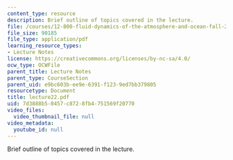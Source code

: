 ```yaml
---
content_type: resource
description: Brief outline of topics covered in the lecture.
file: /courses/12-800-fluid-dynamics-of-the-atmosphere-and-ocean-fall-2004/7d3888b50457c8728fb4751569f20770_lecture22.pdf
file_size: 90185
file_type: application/pdf
learning_resource_types:
- Lecture Notes
license: https://creativecommons.org/licenses/by-nc-sa/4.0/
ocw_type: OCWFile
parent_title: Lecture Notes
parent_type: CourseSection
parent_uid: e9bc603b-ee9e-6391-f123-9ed7bb379805
resourcetype: Document
title: lecture22.pdf
uid: 7d3888b5-0457-c872-8fb4-751569f20770
video_files:
  video_thumbnail_file: null
video_metadata:
  youtube_id: null
---
```

Brief outline of topics covered in the lecture.